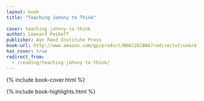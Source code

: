 ```yaml
---
layout: book
title: "Teaching Johnny to Think"
 
cover: teaching-johnny-to-think
author: Leonard Peikoff
publisher: Ayn Rand Institute Press
book-url: http://www.amazon.com/gp/product/B00J2ECBN4?redirect=true&ref_=kinw_myk_ro_title
has_cover: true
redirect_from:
  - /reading/teaching-johnny-to-think/
---
```

{% include book-cover.html %}

{% include book-highlights.html %}
